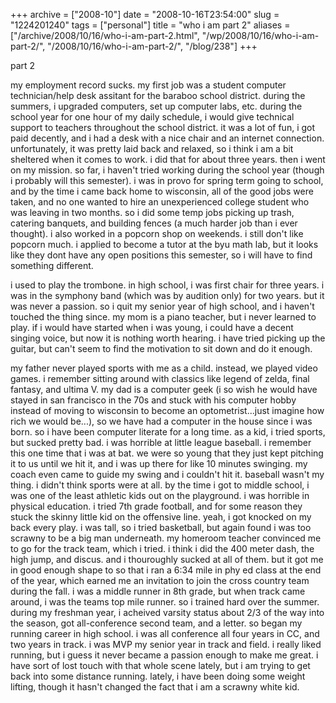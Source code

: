+++
archive = ["2008-10"]
date = "2008-10-16T23:54:00"
slug = "1224201240"
tags = ["personal"]
title = "who i am part 2"
aliases = ["/archive/2008/10/16/who-i-am-part-2.html", "/wp/2008/10/16/who-i-am-part-2/", "/2008/10/16/who-i-am-part-2/", "/blog/238"]
+++

part 2

my employment record sucks. my first job was a student computer
technician/help desk assitant for the baraboo school district. during the
summers, i upgraded computers, set up computer labs, etc. during the
school year for one hour of my daily schedule, i would give technical
support to teachers throughout the school district. it was a lot of fun,
i got paid decently, and i had a desk with a nice chair and an internet
connection. unfortunately, it was pretty laid back and relaxed, so i think
i am a bit sheltered when it comes to work. i did that for about three
years. then i went on my mission. so far, i haven't tried working during
the school year (though i probably will this semester). i was in provo for
spring term going to school, and by the time i came back home to
wisconsin, all of the good jobs were taken, and no one wanted to hire an
unexperienced college student who was leaving in two months. so i did some
temp jobs picking up trash, catering banquets, and building fences (a much
harder job than i ever thought). i also worked in a popcorn shop on
weekends. i still don't like popcorn much. i applied to become a tutor at
the byu math lab, but it looks like they dont have any open positions this
semester, so i will have to find something different.

i used to play the trombone. in high school, i was first chair for three
years. i was in the symphony band (which was by audition only) for two
years. but it was never a passion. so i quit my senior year of high
school, and i haven't touched the thing since. my mom is a piano teacher,
but i never learned to play. if i would have started when i was young,
i could have a decent singing voice, but now it is nothing worth hearing.
i have tried picking up the guitar, but can't seem to find the motivation
to sit down and do it enough.

my father never played sports with me as a child. instead, we played video
games. i remember sitting around with classics like legend of zelda, final
fantasy, and ultima V. my dad is a computer geek (i so wish he would have
stayed in san francisco in the 70s and stuck with his computer hobby
instead of moving to wisconsin to become an optometrist...just imagine how
rich we would be...), so we have had a computer in the house since i was
born. so i have been computer literate for a long time. as a kid, i tried
sports, but sucked pretty bad. i was horrible at little league baseball.
i remember this one time that i was at bat. we were so young that they
just kept pitching it to us until we hit it, and i was up there for like
10 minutes swinging. my coach even came to guide my swing and i couldn't
hit it. baseball wasn't my thing. i didn't think sports were at all. by
the time i got to middle school, i was one of the least athletic kids out
on the playground. i was horrible in physical education. i tried 7th grade
football, and for some reason they stuck the skinny little kid on the
offensive line. yeah, i got knocked on my back every play. i was tall, so
i tried basketball, but again found i was too scrawny to be a big man
underneath. my homeroom teacher convinced me to go for the track team,
which i tried. i think i did the 400 meter dash, the high jump, and
discus. and i thouroughly sucked at all of them. but it got me in good
enough shape to so that i ran a 6:34 mile in phy ed class at the end of
the year, which earned me an invitation to join the cross country team
during the fall. i was a middle runner in 8th grade, but when track came
around, i was the teams top mile runner. so i trained hard over the
summer. during my freshman year, i acheived varsity status about 2/3 of
the way into the season, got all-conference second team, and a letter. so
began my running career in high school. i was all conference all four
years in CC, and two years in track. i was MVP my senior year in track and
field. i really liked running, but i guess it never became a passion
enough to make me great. i have sort of lost touch with that whole scene
lately, but i am trying to get back into some distance running. lately,
i have been doing some weight lifting, though it hasn't changed the fact
that i am a scrawny white kid.


